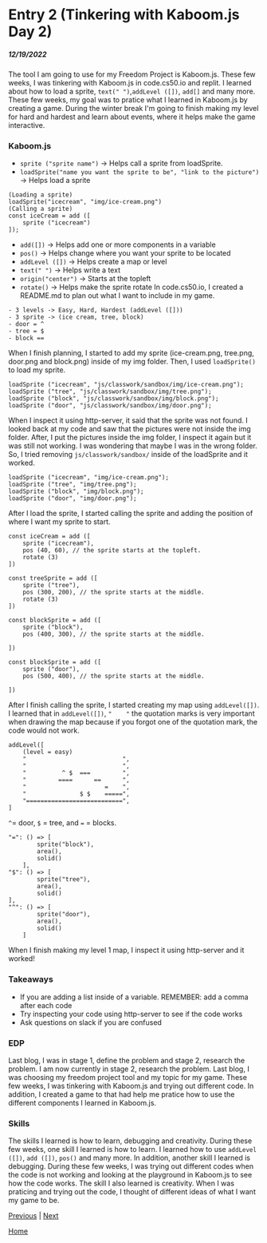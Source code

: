 # Entry 2 (Tinkering with Kaboom.js Day 2)
##### 12/19/2022

The tool I am going to use for my Freedom Project is Kaboom.js. These few weeks, I was tinkering with Kaboom.js in code.cs50.io and replit. I learned about how to load a sprite, `text(" ")`,`addLevel ([])`, `add[]` and many more. These few weeks, my goal was to pratice what I learned in Kaboom.js by creating a game. During the winter break I'm going to finish making my level for hard and hardest and learn about events, where it helps make the game interactive.  

### Kaboom.js 
* `sprite ("sprite name")` -> Helps call a sprite from loadSprite.
* `loadSprite("name you want the sprite to be", "link to the picture")` -> Helps load a sprite 
```JS
(Loading a sprite)
loadSprite("icecream", "img/ice-cream.png")
(Calling a sprite)
const iceCream = add ([
    sprite ("icecream")
]);
```
* `add([])` -> Helps add one or more components in a variable
* `pos()` -> Helps change where you want your sprite to be located 
* `addLevel ([])` -> Helps create a map or level
* `text(" ")` -> Helps write a text 
* `origin("center")` -> Starts at the topleft 
* `rotate()` -> Helps make the sprite rotate 
In code.cs50.io, I created a README.md to plan out what I want to include in my game.
``` 
- 3 levels -> Easy, Hard, Hardest (addLevel ([]))
- 3 sprite -> (ice cream, tree, block)
- door = ^
- tree = $
- block ==
```
When I finish planning, I started to add my sprite (ice-cream.png, tree.png, door.png and block.png) inside of my img folder. Then, I used `loadSprite()` to load my sprite.
``` JS
loadSprite ("icecream", "js/classwork/sandbox/img/ice-cream.png");
loadSprite ("tree", "js/classwork/sandbox/img/tree.png");
loadSprite ("block", "js/classwork/sandbox/img/block.png");
loadSprite ("door", "js/classwork/sandbox/img/door.png");
``` 
When I inspect it using http-server, it said that the sprite was not found. I looked back at my code and saw that the pictures were not inside the img folder. After, I put the pictures inside the img folder, I inspect it again but it was still not working. I was wondering that maybe I was in the wrong folder. So, I tried removing `js/classwork/sandbox/` inside of the loadSprite and it worked. 
```JS
loadSprite ("icecream", "img/ice-cream.png");
loadSprite ("tree", "img/tree.png");
loadSprite ("block", "img/block.png");
loadSprite ("door", "img/door.png");
``` 
After I load the sprite, I started calling the sprite and adding the position of where I want my sprite to start. 
``` JS
const iceCream = add ([
    sprite ("icecream"), 
    pos (40, 60), // the sprite starts at the topleft.
    rotate (3)
])
```
```JS 
const treeSprite = add ([
    sprite ("tree"), 
    pos (300, 200), // the sprite starts at the middle.
    rotate (3)
])
```
```JS
const blockSprite = add ([
    sprite ("block"), 
    pos (400, 300), // the sprite starts at the middle.
    
])
```
```JS
const blockSprite = add ([
    sprite ("door"), 
    pos (500, 400), // the sprite starts at the middle.
    
])
```
After I finish calling the sprite, I started creating my map using `addLevel([])`. I learned that in `addLevel([])`, `"    "` the quotation marks is very important when drawing the map because if you forgot one of the quotation mark, the code would not work.
``` JS
addLevel([
    (level = easy)
    "                           ",
    "                           ",
    "          ^ $  ===         ",
    "         ====      ==      ",
    "                      =    ",
    "               $ $    =====",
    "===========================",
]
```
`^`= door, `$` = tree, and `=` = blocks. 
```JS
"=": () => [
        sprite("block"),
        area(),
        solid()
    ],
"$": () => [
        sprite("tree"),
        area(),
        solid()
],
"^": () => [
        sprite("door"),
        area(),
        solid()
    ]
```
When I finish making my level 1 map, I inspect it using http-server and it worked! 
### Takeaways
* If you are adding a list inside of a variable. REMEMBER: add a comma after each code
* Try inspecting your code using http-server to see if the code works
* Ask questions on slack if you are confused

### EDP
Last blog, I was in stage 1, define the problem and stage 2, research the problem. I am now currently in stage 2, research the problem. Last blog, I was choosing my freedom project tool and my topic for my game. These few weeks, I was tinkering with Kaboom.js and trying out different code. In addition, I created a game to that had help me pratice how to use the different components I learned in Kaboom.js.

### Skills
The skills I learned is how to learn, debugging and creativity. During these few weeks, one skill I learned is how to learn. I learned how to use `addLevel ([])`, `add ([])`, `pos()` and many more. In addition, another skill I learned is debugging. During these few weeks, I was trying out different codes when the code is not working and looking at the playground in Kaboom.js to see how the code works. The skill I also learned is creativity. When I was praticing and trying out the code, I thought of different ideas of what I want my game to be. 


[Previous](entry01.md) | [Next](entry03.md)

[Home](../README.md)
